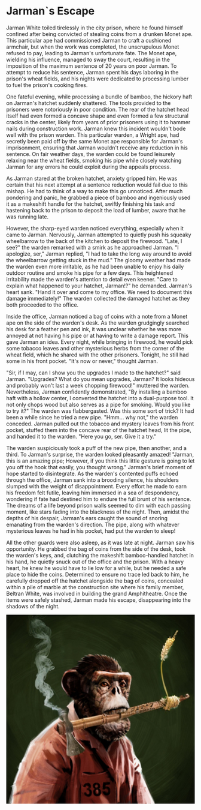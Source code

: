 # Jarman\`s Escape

Jarman White toiled tirelessly in the city prison, where he found himself confined after being convicted of stealing coins from a drunken Monet ape. This particular ape had commissioned Jarman to craft a cushioned armchair, but when the work was completed, the unscrupulous Monet refused to pay, leading to Jarman's unfortunate fate. The Monet ape, wielding his influence, managed to sway the court, resulting in the imposition of the maximum sentence of 20 years on poor Jarman. To attempt to reduce his sentence, Jarman spent his days laboring in the prison's wheat fields, and his nights were dedicated to processing lumber to fuel the prison's cooking fires.

One fateful evening, while processing a bundle of bamboo, the hickory haft on Jarman's hatchet suddenly shattered. The tools provided to the prisoners were notoriously in poor condition. The rear of the hatchet head itself had even formed a concave shape and even formed a few structural cracks in the center, likely from years of prior prisoners using it to hammer nails during construction work. Jarman knew this incident wouldn't bode well with the prison warden. This particular warden, a Wright ape, had secretly been paid off by the same Monet ape responsible for Jarman's imprisonment, ensuring that Jarman wouldn't receive any reduction in his sentence. On fair weather days, the warden could be found leisurely relaxing near the wheat fields, smoking his pipe while closely watching Jarman for any errors he could exploit during the appeals process.&#x20;

As Jarman stared at the broken hatchet, anxiety gripped him. He was certain that his next attempt at a sentence reduction would fail due to this mishap. He had to think of a way to make this go unnoticed. After much pondering and panic, he grabbed a piece of bamboo and ingeniously used it as a makeshift handle for the hatchet, swiftly finishing his task and hastening back to the prison to deposit the load of lumber, aware that he was running late.&#x20;

However, the sharp-eyed warden noticed everything, especially when it came to Jarman. Nervously, Jarman attempted to quietly push his squeaky wheelbarrow to the back of the kitchen to deposit the firewood. "Late, I see?" the warden remarked with a smirk as he approached Jarman. "I apologize, ser," Jarman replied, "I had to take the long way around to avoid the wheelbarrow getting stuck in the mud." The gloomy weather had made the warden even more irritable, as he had been unable to enjoy his daily outdoor routine and smoke his pipe for a few days. This heightened irritability made the warden's attention to detail even keener. "Care to explain what happened to your hatchet, Jarman!?" he demanded. Jarman's heart sank. "Hand it over and come to my office. We need to document this damage immediately!" The warden collected the damaged hatchet as they both proceeded to the office.&#x20;

Inside the office, Jarman noticed a bag of coins with a note from a Monet ape on the side of the warden's desk. As the warden grudgingly searched his desk for a feather pen and ink, it was unclear whether he was more annoyed at not having his pipe or at having to write a damage report. This gave Jarman an idea. Every night, while bringing in firewood, he would pick some tobacco leaves and other mysterious herbs from the corner of the wheat field, which he shared with the other prisoners. Tonight, he still had some in his front pocket. "It's now or never," thought Jarman.&#x20;

"Sir, if I may, can I show you the upgrades I made to the hatchet?" said Jarman. "Upgrades? What do you mean upgrades, Jarman? It looks hideous and probably won't last a week chopping firewood!" muttered the warden. Nevertheless, Jarman confidently demonstrated, "By installing a bamboo haft with a hollow center, I converted the hatchet into a dual-purpose tool. It not only chops wood but also serves as a pipe for smoking. Would you like to try it?" The warden was flabbergasted. Was this some sort of trick? It had been a while since he tried a new pipe. "Hmm... why not," the warden conceded. Jarman pulled out the tobacco and mystery leaves from his front pocket, stuffed them into the concave rear of the hatchet head, lit the pipe, and handed it to the warden. "Here you go, ser. Give it a try."&#x20;

The warden suspiciously took a puff of the new pipe, then another, and a third. To Jarman's surprise, the warden looked pleasantly amazed! "Jarman, this is an amazing pipe; However, if you think this little gesture is going to let you off the hook that easily, you thought wrong." Jarman's brief moment of hope started to disintegrate. As the warden's contented puffs echoed through the office, Jarman sank into a brooding silence, his shoulders slumped with the weight of disappointment. Every effort he made to earn his freedom felt futile, leaving him immersed in a sea of despondency, wondering if fate had destined him to endure the full brunt of his sentence. The dreams of a life beyond prison walls seemed to dim with each passing moment, like stars fading into the blackness of the night. Then, amidst the depths of his despair, Jarman's ears caught the sound of snoring emanating from the warden's direction. The pipe, along with whatever mysterious leaves he had in his pocket, had put the warden to sleep!&#x20;

All the other guards were also asleep, as it was late at night. Jarman saw his opportunity. He grabbed the bag of coins from the side of the desk, took the warden's keys, and, clutching the makeshift bamboo-handled hatchet in his hand, he quietly snuck out of the office and the prison. With a heavy heart, he knew he would have to lie low for a while, but he needed a safe place to hide the coins. Determined to ensure no trace led back to him, he carefully dropped off the hatchet alongside the bag of coins, concealed within a pile of marble at the construction site where his family member, Beltran White, was involved in building the grand Amphitheatre. Once the items were safely stashed, Jarman made his escape, disappearing into the shadows of the night.

![](../../../../../../../.gitbook/assets/jarmansescape.jpeg)

&#x20;

